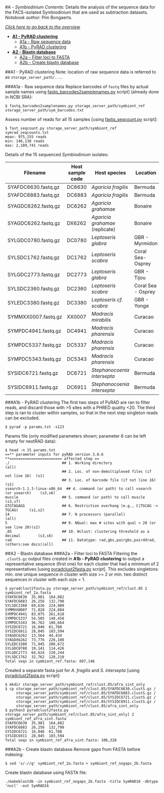 #A - *Symbiodinium*
*Contents:* Details the analysis of the sequence data for the FACS-isolated Symbiodinium that are used as subtraction datasets. *Notebook author:* Pim Bongaerts. 

*[Click here to go back to the overview](https://github.com/pimbongaerts/bermuda-rad/)*

* **[A1 - PyRAD clustering](#a1---pyrad-clustering)**
	* [A1a - Raw sequence data](#a1a---raw-sequence-data)
	* [A1b - PyRAD clustering](#a1b---pyrad-clustering)
* **[A2 - Blastn database](#a2---blastn-database)**
	* [A2a - Filter loci to FASTA](#a2a---filter-loci-to-fasta)
	* [A2b - Create blastn database](#a2b---create-blastn-database)

##A1 - PyRAD clustering
Note: location of raw sequence data is referred to as `storage_server_path/...`.

###A1a - Raw sequence data
Replace barcodes of `fastq` files by actual sample names using [fastq_barcodes2samplenames.py](https://github.com/pimbongaerts/radseq/blob/master/fastq_barcodes2samplenames.py) script] (already done in NCBI SRA):
	
	$ fastq_barcodes2samplenames.py storage_server_path/symbiont_ref storage_server_path/sym_barcodes.txt

Assess number of reads for all 15 samples [using [fastq_seqcount.py](https://github.com/pimbongaerts/radseq/blob/master/fastq_seqcount.py) script]:

	$ fast_seqcount.py storage_server_path/symbiont_ref symrad_seqcounts.txt
	mean: 975,155 reads
	min: 146,130 reads
	max: 2,189,741 reads

Details of the 15 sequenced *Symbiodinium* isolates:

|Filename|Host sample code|Host species|Location|Depth|Reads|
|---|---|---|---|---|---|
|SYAFDC6630.fastq.gz|DC6630|*Agaricia fragilis*|Bermuda|13 m|481,784|
|SYAFDC6883.fastq.gz|DC6883|*Agaricia fragilis*|Bermuda|40 m|319,520|
|SYAGDC6262.fastq.gz|DC6262|*Agaricia grahamae*|Bonaire|50 m|359,608|
|SYAGDC6262.fastq.gz|DX6262|*Agaricia grahamae* (replicate)|Bonaire|50 m|3,417,809|
|SYLGDC0780.fastq.gz|DC0780|*Leptoseris glabra*|GBR - Myrmidon|40 m|217,133|
|SYLSDC1762.fastq.gz|DC1762|*Leptoseris scabra*|Coral Sea- Osprey|10 m|450,500|
|SYLGDC2773.fastq.gz|DC2773|*Leptoseris glabra*|GBR - Tijou|10 m|147,1451|
|SYLSDC2360.fastq.gz|DC2360|*Leptoseris scabra*|Coral Sea - Osprey|10 m|1,507,896|
|SYLEDC3380.fastq.gz|DC3380|*Leptoseris cf. scabra*|GBR - Yonge|40 m|2,189,741|
|SYMMXX0007.fastq.gz|XX0007|*Madracis mirabilis*|Curacao|15 m|1,146,570|
|SYMPDC4941.fastq.gz|DC4941|*Madracis pharensis*|Curacao|15 m|1,927,412|
|SYMPDC5337.fastq.gz|DC5337|*Madracis pharensis*|Curacao|50 m|2,013,450|
|SYMPDC5343.fastq.gz|DC5343|*Madracis pharensis*|Curacao|50 m|1,049,833|
|SYSIDC6721.fastq.gz|DC6721|*Stephanocoenia intersepta*|Bermuda|13 m|146,130|
|SYSIDC6911.fastq.gz|DC6911|*Stephanocoenia intersepta*|Bermuda|40 m|371,153|

###A1b - PyRAD clustering
The first two steps of PyRAD are ran to filter reads, and discard those with >5 sites with a PHRED quality <20. The third step is ran to cluster within samples, so that in the next step singleton reads can be excluded.

	$ pyrad -p params.txt -s123

Params file (only modified parameters shown; parameter 6 can be left empty for nextRAD data):

	$ head -n 15 params.txt
	==** parameter inputs for pyRAD version 3.0.6  **======================== affected step ==
	./                        ## 1. Working directory                                 (all)
	                          ## 2. Loc. of non-demultiplexed files (if not line 16)  (s1)
	                          ## 3. Loc. of barcode file (if not line 16)             (s1)
	vsearch-1.1.3-linux-x86_64  ## 4. command (or path) to call vsearch (or usearch)    (s3,s6)
	muscle                    ## 5. command (or path) to call muscle                  (s3,s7)
	GTGTAGAGG                 ## 6. Restriction overhang (e.g., C|TGCAG -> TGCAG)     (s1,s2)
	14                        ## 7. N processors (parallel)                           (all)
	5                         ## 9. NQual: max # sites with qual < 20 (or see line 20)(s2)
	.85                       ## 10. Wclust: clustering threshold as a decimal        (s3,s6)
	rad                       ## 11. Datatype: rad,gbs,pairgbs,pairddrad,(others:see docs)(all)


##A2 - Blastn database
###A2a - Filter loci to FASTA
Filtering the `.clustS.gz` output files created in **A1b - PyRAD clustering** to output a representative sequence (first one) for each cluster that had a minimum of 2 representatives [using [pyradclust2fasta.py](https://github.com/pimbongaerts/radseq/blob/master/pyradclust2fasta.py) script]. This excludes singletons: min. one unique sequence in cluster with size >= 2 or min. two distinct sequences in cluster with each size = 1.

	$ pyradclust2fasta.py storage_server_path/symbiont_ref/clust.85 2 symbiont_ref_2a.fasta
	SYAFDC6630	35,981	164,882
	SYAFDC6883	26,256	132,798
	SYLSDC2360	69,636	224,980
	SYMMXX0007	71,028	224,884
	SYMPDC4941	83,075	261,618
	SYMPDC5337	54,505	148,458
	SYMPDC5343	36,762	108,664
	SYSIDC6721	16,046	61,788
	SYSIDC6911	28,045	103,594
	SYAGDC6262	13,564	44,434
	SYAGDX6262	73,776	226,108
	SYLEDC3380	71,945	208,672
	SYLGDC0780	19,141	114,426
	SYLGDC2773	64,624	210,244
	SYLSDC1762	32,762	128,210
	Total seqs in symbiont_ref.fasta: 697,146
	
Created a separate fasta just for *A. fragilis* and *S. intersepta* [using [pyradclust2fasta.py](https://github.com/pimbongaerts/radseq/blob/master/pyradclust2fasta.py) script]:

	$ mkdir storage_server_path/symbiont_ref/clust.85/afra_sint_only
	$ cp storage_server_path/symbiont_ref/clust.85/SYAFDC6630.clustS.gz /
		 storage_server_path/symbiont_ref/clust.85/SYAFDC6883.clustS.gz /
		 storage_server_path/symbiont_ref/clust.85/SYSIDC6721.clustS.gz /
		 storage_server_path/symbiont_ref/clust.85/SYSIDC6911.clustS.gz /
		 storage_server_path/symbiont_ref/clust.85/afra_sint_only
	$ python3 pyradclust2fasta.py storage_server_path/symbiont_ref/clust.85/afra_sint_only] 2 symbiont_ref_afra_sint.fasta
	SYAFDC6630	35,981	164,882
	SYAFDC6883	26,256	132,798
	SYSIDC6721	16,046	61,788
	SYSIDC6911	28,045	103,594
	Total seqs in symbiont_ref_afra_sint.fasta: 106,328

###A2b - Create blastn database
Remove gaps from FASTA before indexing:

	$ sed 's/-//g' symbiont_ref_2a.fasta > symbiont_ref_nogaps_2b.fasta

Create blastn database using FASTA file:

	./makeblastdb -in symbiont_ref_nogaps_2b.fasta -title SymRAD16 -dbtype 'nucl' -out SymRAD16